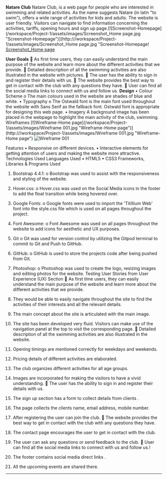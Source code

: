 
**Natare Club**
Natare Club, is a web page for people who are interested in swimming and related activities. As the name suggests Natare (in latin "to swim"), offers a wide range of activities for kids and adults. The website is user friendly. Visitors can navigate to find information concerning the activities, tariffs, opening hours and sign up page.[![Screenshot-Homepage](/workspace/Project-1/assets/images/Screenshot_Home page.jpg "Screenshot-Homepage")](http:///workspace/Project-1/assets/images/Screenshot_Home page.jpg "Screenshot-Homepage!
[Screenshot_Home page](https://user-images.githubusercontent.com/97182442/158078373-56a21ef5-8522-4eee-bf73-046c3e7d5133.jpg)


**User Goals**
	As first time users, they can easily understand the main purpose of the website and learn more about the different activities that we provide.
	Detailed description of all the swimming activities are also illustrated in the website with pictures.
	The user has the ability to sign in and register their details with us.
	The website provides the best way to get in contact with the club with any questions they have.
	User can find all the social media links to connect with us and follow us.
 **Design**
•	        Colour Scheme
o	The main colours used in the website are shades of blue and white.
•	Typography
o	The Ostwald font is the main font used throughout the website with Sans Serif as the fallback font. Ostwald font is appropriate for designing this web page.
•	Imagery
  A background image has been placed in the webpage to highlight the main activity of the club, swimming.
Wireframes
[![Wireframe-Home page](/workspace/Project-1/assets/images/Wireframe 001.jpg "Wireframe-Home page")](http:///workspace/Project-1/assets/images/Wireframe 001.jpg "Wireframe-Home page")
![Wireframe 001](https://user-images.githubusercontent.com/97182442/158078090-ebefbc2d-a086-4515-ae41-88941a8b2999.jpg)


Features
•	Responsive on different devices.
•	Interactive elements for getting attention of users and making the website more attractive.
Technologies Used
Languages Used
•	HTML5
•	CSS3
Frameworks, Libraries & Programs Used
1.	Bootstrap 4.4.1:
o	Bootstrap was used to assist with the responsiveness and styling of the website.
2.	Hover.css:
o	Hover.css was used on the Social Media icons in the footer to add the float transition while being hovered over.
3.	Google Fonts:
o	Google fonts were used to import the 'Titillium Web' font into the style.css file which is used on all pages throughout the project.
4.	Font Awesome:
o	Font Awesome was used on all pages throughout the website to add icons for aesthetic and UX purposes.
5.	Git
o	Git was used for version control by utilizing the Gitpod terminal to commit to Git and Push to GitHub.
6.	GitHub:
o	GitHub is used to store the projects code after being pushed from Git.
7.	Photoshop:
o	Photoshop was used to create the logo, resizing images and editing photos for the website.
Testing User Stories from User Experience (UX) Section
	As first time users, they can easily understand the main purpose of the website and learn more about the different activities that we provide.
1.	They would be able to easily navigate throughout the site to find the activities of their interests and all the relevant details.
2.	The main concept about the site is articulated with the main image.
3.	The site has been developed very fluid. Visitors can make use of the navigation panel at the top to visit the corresponding page.
	Detailed description of all the swimming activities are also illustrated in the website.
1.	Opening timings are mentioned correctly for weekdays and weekends. 
2.	Pricing details of different activities are elaborated.
3.	The club organizes different activities for all age groups.
4.	Images are incorporated for making the visitors to have a vivid understanding.
	The user has the ability to sign in and register their details with us.
1.	The sign up section has a form to collect details from clients .
2.	The page collects the clients name, email address, mobile number. 
3.	After registering the user can join the club. 
	The website provides the best way to get in contact with the club with any questions they have.
1.	The contact page encourages the user to get in contact with the club.
2.	The user can ask any questions or send feedback to the club.
	User can find all the social media links to connect with us and follow us.!

1.	The footer contains social media direct links .
2.	All the upcoming events are shared there.
****



